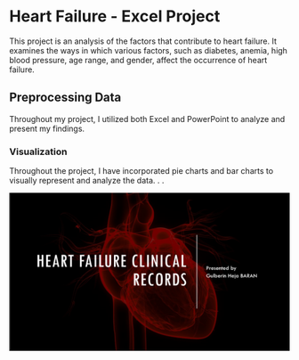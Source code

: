 # Heart Failure - Excel Project
This project is an analysis of the factors that contribute to heart failure. It examines the ways in which various factors, such as diabetes, anemia, high blood pressure, age range, and gender, affect the occurrence of heart failure.


## Preprocessing Data
Throughout my project, I utilized both Excel and PowerPoint to analyze and present my findings.

### Visualization
Throughout the project, I have incorporated pie charts and bar charts to visually represent and analyze the data.
.
.

<img src = "https://github.com/Gulberinheja/Heart-Failure---Excel-Project/blob/main/p1.png" />
